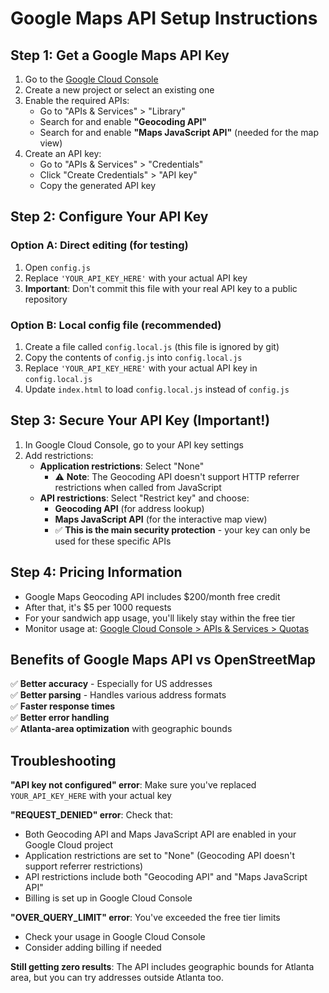 # Google Maps API Setup Instructions

## Step 1: Get a Google Maps API Key

1. Go to the [Google Cloud Console](https://console.cloud.google.com/)
2. Create a new project or select an existing one
3. Enable the required APIs:
   - Go to "APIs & Services" > "Library"
   - Search for and enable **"Geocoding API"**
   - Search for and enable **"Maps JavaScript API"** (needed for the map view)
4. Create an API key:
   - Go to "APIs & Services" > "Credentials"
   - Click "Create Credentials" > "API key"
   - Copy the generated API key

## Step 2: Configure Your API Key

### Option A: Direct editing (for testing)
1. Open `config.js`
2. Replace `'YOUR_API_KEY_HERE'` with your actual API key
3. **Important**: Don't commit this file with your real API key to a public repository

### Option B: Local config file (recommended)
1. Create a file called `config.local.js` (this file is ignored by git)
2. Copy the contents of `config.js` into `config.local.js`
3. Replace `'YOUR_API_KEY_HERE'` with your actual API key in `config.local.js`
4. Update `index.html` to load `config.local.js` instead of `config.js`

## Step 3: Secure Your API Key (Important!)

1. In Google Cloud Console, go to your API key settings
2. Add restrictions:
   - **Application restrictions**: Select "None"
     - ⚠️ **Note**: The Geocoding API doesn't support HTTP referrer restrictions when called from JavaScript
   - **API restrictions**: Select "Restrict key" and choose:
     - **Geocoding API** (for address lookup)
     - **Maps JavaScript API** (for the interactive map view)
     - ✅ **This is the main security protection** - your key can only be used for these specific APIs

## Step 4: Pricing Information

- Google Maps Geocoding API includes $200/month free credit
- After that, it's $5 per 1000 requests
- For your sandwich app usage, you'll likely stay within the free tier
- Monitor usage at: [Google Cloud Console > APIs & Services > Quotas](https://console.cloud.google.com/apis/api/geocoding-backend.googleapis.com/quotas)

## Benefits of Google Maps API vs OpenStreetMap

✅ **Better accuracy** - Especially for US addresses  
✅ **Better parsing** - Handles various address formats  
✅ **Faster response times**  
✅ **Better error handling**  
✅ **Atlanta-area optimization** with geographic bounds  

## Troubleshooting

**"API key not configured" error**: Make sure you've replaced `YOUR_API_KEY_HERE` with your actual key

**"REQUEST_DENIED" error**: Check that:
- Both Geocoding API and Maps JavaScript API are enabled in your Google Cloud project
- Application restrictions are set to "None" (Geocoding API doesn't support referrer restrictions)
- API restrictions include both "Geocoding API" and "Maps JavaScript API"
- Billing is set up in Google Cloud Console

**"OVER_QUERY_LIMIT" error**: You've exceeded the free tier limits
- Check your usage in Google Cloud Console
- Consider adding billing if needed

**Still getting zero results**: The API includes geographic bounds for Atlanta area, but you can try addresses outside Atlanta too.